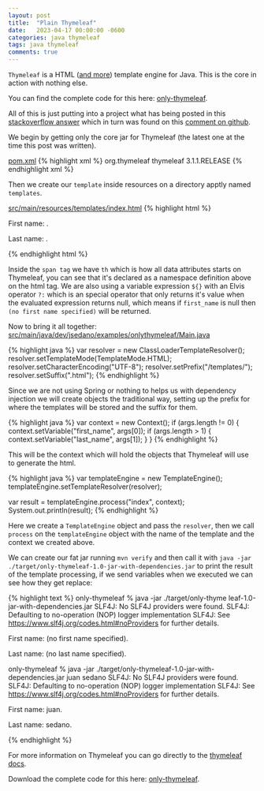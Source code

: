 ```yaml
---
layout: post
title:  "Plain Thymeleaf"
date:   2023-04-17 00:00:00 -0600
categories: java thymeleaf
tags: java thymeleaf
comments: true
---
```


`Thymeleaf` is a HTML ([and more][and more]) template engine for Java. This is the core in action with nothing else.

You can find the complete code for this here: [only-thymeleaf][only-thymeleaf].

All of this is just putting into a project what has being posted in this [stackoverflow answer][stackoverflow answer] which in turn was found on this [comment on github][comment on github].

We begin by getting only the core jar for Thymeleaf (the latest one at the time this post was written).

[pom.xml][pom.xml]
{% highlight xml %}
<dependency>
  <groupId>org.thymeleaf</groupId>
  <artifactId>thymeleaf</artifactId>
  <version>3.1.1.RELEASE</version>
</dependency>
{% endhighlight xml %}

Then we create our `template` inside resources on a directory apptly named `templates`.

[src/main/resources/templates/index.html][src/main/resources/templates/index.html]
{% highlight html %}
<!DOCTYPE html>
<html lang="en" xmlns:th="http://www.thymeleaf.org">
<head>
  <meta charset="UTF-8">
  <title>Thymeleaf hello world</title>
</head>
<body>

<p>First name: <span th:text="${first_name}?: '(no first name specified)'"/>.</p>
<p>Last name: <span th:text="${last_name}?: '(no last name specified)'"/>.</p>

</body>
</html>
{% endhighlight html %}

Inside the `span tag` we have `th` which is how all data attributes starts on Thymeleaf, you can see that it's declared as a namespace definition above on the html tag. We are also using a variable expression `${}` with an Elvis operator `?:` which is an special operator that only returns it's value when the evaluated expression returns null, which means if `first_name` is null then `(no first name specified)` will be returned.

Now to bring it all together:
[src/main/java/dev/jsedano/examples/onlythymeleaf/Main.java][src/main/java/dev/jsedano/examples/onlythymeleaf/Main.java]

{% highlight java %}
var resolver = new ClassLoaderTemplateResolver();
resolver.setTemplateMode(TemplateMode.HTML);
resolver.setCharacterEncoding("UTF-8");
resolver.setPrefix("/templates/");
resolver.setSuffix(".html");
{% endhighlight %}

Since we are not using Spring or nothing to helps us with dependency injection we will create objects the traditional way, setting up the prefix for where the templates will be stored and the suffix for them.

{% highlight java %}
var context = new Context();
if (args.length != 0) {
  context.setVariable("first_name", args[0]);
  if (args.length > 1) {
    context.setVariable("last_name", args[1]);
  }
}
{% endhighlight %}

This will be the context which will hold the objects that Thymeleaf will use to generate the html.

{% highlight java %}
var templateEngine = new TemplateEngine();
templateEngine.setTemplateResolver(resolver);

var result = templateEngine.process("index", context);
System.out.println(result);
{% endhighlight %}

Here we create a `TemplateEngine` object and pass the `resolver`, then we call `process` on the `templateEngine` object with the name of the template and the context we created above.

We can create our fat jar running `mvn verify` and then call it with `java -jar ./target/only-thymeleaf-1.0-jar-with-dependencies.jar` to print the result of the template processing, if we send variables when we executed we can see how they get replace:

{% highlight text %}
only-thymeleaf % java -jar ./target/only-thyme  leaf-1.0-jar-with-dependencies.jar
SLF4J: No SLF4J providers were found.
SLF4J: Defaulting to no-operation (NOP) logger implementation
SLF4J: See https://www.slf4j.org/codes.html#noProviders for further details.
<!DOCTYPE html>
<html lang="en">
<head>
  <meta charset="UTF-8">
  <title>Thymeleaf hello world</title>
</head>
<body>

<p>First name: <span>(no first name specified)</span>.</p>
<p>Last name: <span>(no last name specified)</span>.</p>


</body>
</html>

only-thymeleaf % java -jar ./target/only-thymeleaf-1.0-jar-with-dependencies.jar juan sedano
SLF4J: No SLF4J providers were found.
SLF4J: Defaulting to no-operation (NOP) logger implementation
SLF4J: See https://www.slf4j.org/codes.html#noProviders for further details.
<!DOCTYPE html>
<html lang="en">
<head>
  <meta charset="UTF-8">
  <title>Thymeleaf hello world</title>
</head>
<body>

<p>First name: <span>juan</span>.</p>
<p>Last name: <span>sedano</span>.</p>


</body>
</html>

{% endhighlight %}



For more information on Thymeleaf you can go directly to the [thymeleaf docs][thymeleaf docs].

Download the complete code for this here: [only-thymeleaf][only-thymeleaf].

[and more]:https://www.thymeleaf.org/doc/tutorials/3.1/usingthymeleaf.html#what-kind-of-templates-can-thymeleaf-process
[only-thymeleaf]:https://github.com/jsedano/examples/tree/main/only-thymeleaf
[pom.xml]:https://github.com/jsedano/examples/blob/main/only-thymeleaf/pom.xml
[src/main/resources/templates/index.html]:https://github.com/jsedano/examples/blob/main/only-thymeleaf/src/main/resources/templates/index.html
[src/main/java/dev/jsedano/examples/onlythymeleaf/Main.java]:https://github.com/jsedano/examples/blob/main/only-thymeleaf/src/main/java/dev/jsedano/examples/onlythymeleaf/Main.java
[comment on github]:https://github.com/thymeleaf/thymeleaf/issues/561#issuecomment-490648829
[stackoverflow answer]:https://stackoverflow.com/a/71995574/1845671
[thymeleaf docs]:https://www.thymeleaf.org/doc/tutorials/3.1/usingthymeleaf.html
